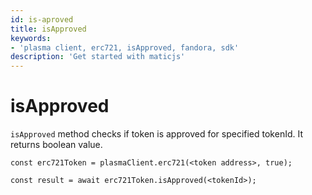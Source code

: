```yaml
---
id: is-aproved
title: isApproved
keywords: 
- 'plasma client, erc721, isApproved, fandora, sdk'
description: 'Get started with maticjs'
---
```


# isApproved

`isApproved` method checks if token is approved for specified tokenId. It returns boolean value.

```
const erc721Token = plasmaClient.erc721(<token address>, true);

const result = await erc721Token.isApproved(<tokenId>);

```
